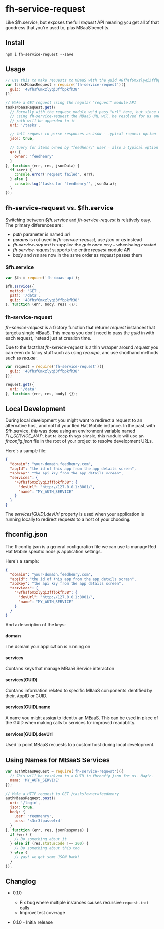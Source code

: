 fh-service-request
==================

Like $fh.service, but exposes the full _request_ API meaning you get all of that
goodness that you're used to, plus MBaaS benefits.


## Install

```
npm i fh-service-request --save
```


## Usage

```js
// Use this to make requests to MBaaS with the guid 48fhsf6mxzlyqi3ffbpkfh38
var tasksMbaasRequest = require('fh-service-request')({
  guid: '48fhsf6mxzlyqi3ffbpkfh38'
});

// Make a GET request using the regular "request" module API
tasksMbaasRequest.get({
  // Normally with the request module we'd pass "url" here, but since we're
  // using fh-service-request the MBaaS URL will be resolved for us and this
  // path will be appended to it
  uri: '/tasks',

  // Tell request to parse responses as JSON - typical request option
  json: true,

  // Query for items owned by "feedhenry" user - also a typical option
  qs: {
    owner: 'feedhenry'
  }
}, function (err, res, jsonData) {
  if (err) {
    console.error('request failed', err);
  } else {
    console.log('tasks for "feedhenry"', jsonData);
  }
});
```

## fh-service-request vs. $fh.service
Switching between *$fh.service* and *fh-service-request* is relatively easy. The
primary differences are:

* *path* parameter is named *uri*
* *params* is not used in *fh-service-request*, use *json* or *qs* instead
* *fh-service-request* is supplied the *guid* once only - when being created
* *fh-service-request* supports the entire *request* module API
* *body* and *res* are now in the same order as *request* passes them

### $fh.service

```js
var $fh = require('fh-mbaas-api');

$fh.service({
  method: 'GET',
  path: '/data',
  guid: '48fhsf6mxzlyqi3ffbpkfh38'
}, function (err, body, res) {});
```

### fh-service-request

*fh-service-request* is a factory function that returns *request* instances that
target a single MBaaS. This means you don't need to pass the *guid* in with
each request, instead just at creation time.

Due to the fact that *fh-service-request* is a thin wrapper around *request*
you can even do fancy stuff such as using _req.pipe_, and use shorthand methods
such as _req.get_.

```js
var request = require('fh-service-request')({
  guid: '48fhsf6mxzlyqi3ffbpkfh38'
});

request.get({
  uri: '/data'
}, function (err, res, body) {});
```


## Local Development

During local development you might want to redirect a request to an alternative
host, and not hit your Red Hat Mobile instance. In the past, with $fh.service,
this was done using an environment variable named *FH_SERVICE_MAP*, but to keep
things simple, this module will use an _fhconfig.json_ file in the root of your
project to resolve development URLs.

Here's a sample file:

```json
{
  "domain": "your-domain.feedhenry.com",
  "appId": "the id of this app from the app details screen",
  "apiKey": "the api key from the app details screen",
  "services": {
    "48fhsf6mxzlyqi3ffbpkfh38": {
      "devUrl": "http://127.0.0.1:8001/",
      "name": "MY_AUTH_SERVICE"
    }
  }
}

```

The _services[GUID].devUrl_ property is used when your application is running
locally to redirect requests to a host of your choosing.


## fhconfig.json

The fhconfig.json is a general configuration file we can use to manage Red
Hat Mobile specific node.js application settings.

Here's a sample:

```json
{
  "domain": "your-domain.feedhenry.com",
  "appId": "the id of this app from the app details screen",
  "apiKey": "the api key from the app details screen",
  "services": {
    "48fhsf6mxzlyqi3ffbpkfh38": {
      "devUrl": "http://127.0.0.1:8001/",
      "name": "MY_AUTH_SERVICE"
    }
  }
}
```

And a description of the keys:

#### domain
The domain your application is running on

#### services
Contains keys that manage MBaaS Service interaction

#### services[GUID]
Contains information related to specific MBaaS components identified by their,
AppID or GUID.

#### services[GUID].name
A name you might assign to identity an MBaaS. This can be used in place of the
GUID when making calls to services for improved readability.

#### services[GUID].devUrl
Used to point MBaaS requests to a custom host during local development.


## Using Names for MBaaS Services

```js
var authMbaasRequest = require('fh-service-request')({
  // This will be resolved to a GUID in fhconfig.json for us. Magic.
  name: 'MY_AUTH_SERVICE'
});

// Make a HTTP request to GET /tasks?owner=feedhenry
authMbaasRequest.post({
  uri: '/login',
  json: true,
  body: {
    user: 'feedhenry',
    pass: 's3cr3tpassw0rd'
  }
}, function (err, res, jsonResponse) {
  if (err) {
    // Do something about it
  } else if (res.statusCode !== 200) {
    // Do something about this too
  } else {
    // yay! we got some JSON back!
  }
});
```

## Changlog

* 0.1.0
  * Fix bug where multiple instances causes recursive `request.init` calls
  * Improve test coverage

* 0.1.0 - Initial release
